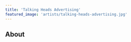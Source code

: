 ```yaml
---
title: 'Talking Heads Advertising'
featured_image: 'artists/talking-heads-advertising.jpg'
---
```


## About


